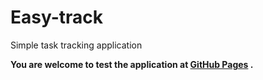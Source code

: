 # Easy-track
Simple task tracking application


**You are welcome to test the application at [GitHub Pages](https://boyko-anna.github.io/Easy-track/) .**
